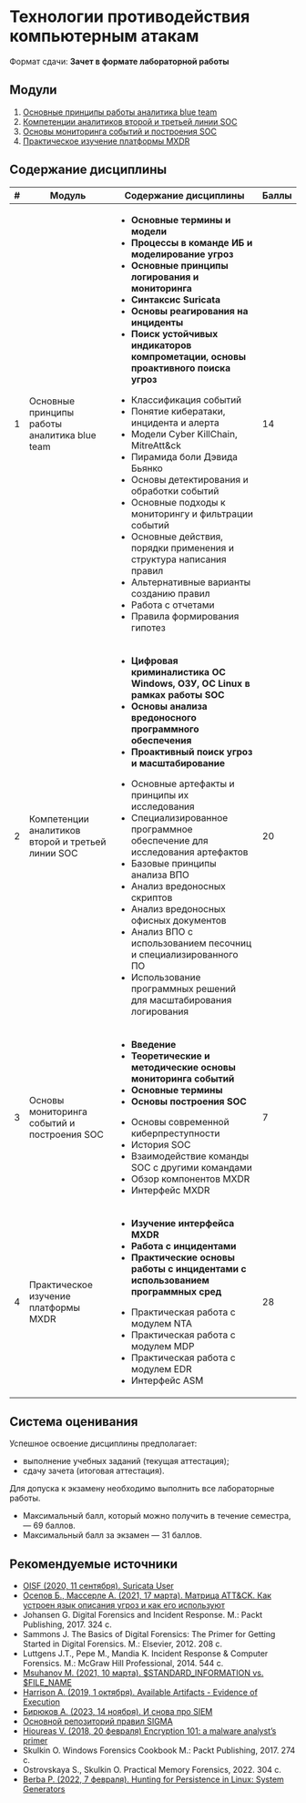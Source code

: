 # Технологии противодействия компьютерным атакам

Формат сдачи: **Зачет в формате лабораторной работы**

## Модули

1. [Основные принципы работы аналитика blue team](./01_Осн_принципы_раб_аналитика_blue_team.md)
1. [Компетенции аналитиков второй и третьей линии SOC](./02_Комп_аналитиков_2_3_линии_SOC.md)
1. [Основы мониторинга событий и построения SOC](./03_Основы_мон_соб_постр_SOC.md)
1. [Практическое изучение платформы MXDR](./04_Практическое_изучение_платформы_MXDR.md)

## Содержание дисциплины

<table>
    <thead>
        <tr>
            <th>#</th>
            <th>Модуль</th>
            <th>Содержание дисциплины</th>
            <th>Баллы</th>
        </tr>
    </thead>
    <tbody>
        <tr>
            <td>1</td>
            <td>Основные принципы работы аналитика blue team</td>
            <td>
                <p><strong>
                    <ul>
                        <li>Основные термины и модели</li>
                        <li>Процессы в команде ИБ и моделирование угроз</li>
                        <li>Основные принципы логирования и мониторинга</li>
                        <li>Синтаксис Suricata</li>
                        <li>Основы реагирования на инциденты</li>
                        <li>Поиск устойчивых индикаторов компрометации, основы проактивного поиска угроз</li>
                    </ul>
                </strong></p>
                <p>
                    <ul>
                        <li>Классификация событий</li>
                        <li>Понятие кибератаки, инцидента и алерта</li>
                        <li>Модели Cyber KillChain, MitreAtt&ck</li>
                        <li>Пирамида боли Дэвида Бьянко</li>
                        <li>Основы детектирования и обработки событий</li>
                        <li>Основные подходы к мониторингу и фильтрации событий</li>
                        <li>Основные действия, порядки применения и структура написания правил</li>
                        <li>Альтернативные варианты созданию правил</li>
                        <li>Работа с отчетами</li>
                        <li>Правила формирования гипотез</li>
                    </ul>
                </p>
            </td>
            <td>14</td>
        </tr>
        <tr>
            <td>2</td>
            <td>Компетенции аналитиков второй и третьей линии SOC</td>
            <td>
                <p><strong>
                    <ul>
                        <li>Цифровая криминалистика ОС Windows, ОЗУ, ОС Linux в рамках работы SOC</li>
                        <li>Основы анализа вредоносного программного обеспечения</li>
                        <li>Проактивный поиск угроз и масштабирование</li>
                    </ul>
                </strong></p>
                <p>
                    <ul>
                        <li>Основные артефакты и принципы их исследования</li>
                        <li>Специализированное программное обеспечение для исследования артефактов</li>
                        <li>Базовые принципы анализа ВПО</li>
                        <li>Анализ вредоносных скриптов</li>
                        <li>Анализ вредоносных офисных документов</li>
                        <li>Анализ ВПО с использованием песочниц и специализированного ПО</li>
                        <li>Использование программных решений для масштабирования логирования</li>
                    </ul>
                </p>
            </td>
            <td>20</td>
        </tr>
        <tr>
            <td>3</td>
            <td>Основы мониторинга событий и построения SOC</td>
            <td>
                <p><strong>
                    <ul>
                        <li>Введение</li>
                        <li>Теоретические и методические основы мониторинга событий</li>
                        <li>Основные термины</li>
                        <li>Основы построения SOC</li>
                    </ul>
                </strong></p>
                <p>
                    <ul>
                        <li>Основы современной киберпреступности</li>
                        <li>История SOC</li>
                        <li>Взаимодействие команды SOC с другими командами</li>
                        <li>Обзор компонентов MXDR</li>
                        <li>Интерфейс MXDR</li>
                    </ul>
                </p>
            </td>
            <td>7</td>
        </tr>
        <tr>
            <td>4</td>
            <td>Практическое изучение платформы MXDR</td>
            <td>
                <p><strong>
                    <ul>
                        <li>Изучение интерфейса MXDR</li>
                        <li>Работа с инцидентами</li>
                        <li>Практические основы работы с инцидентами с использованием программных сред</li>
                    </ul>
                </strong></p>
                <p>
                    <ul>
                        <li>Практическая работа с модулем NTA</li>
                        <li>Практическая работа с модулем MDP</li>
                        <li>Практическая работа с модулем EDR</li>
                        <li>Интерфейс ASM</li>
                    </ul>
                </p>
            </td>
            <td>28</td>
        </tr>
    </tbody>
</table>

## Система оценивания

Успешное освоение дисциплины предполагает:
- выполнение учебных заданий (текущая аттестация);
- сдачу зачета (итоговая аттестация).

Для допуска к экзамену необходимо выполнить все лабораторные работы.
- Максимальный балл, который можно получить в течение семестра, — 69 баллов.
- Максимальный балл за экзамен — 31 баллов.

## Рекомендуемые источники

- [OISF (2020, 11 сентября). Suricata User](https://docs.suricata.io/_/downloads/en/suricata-6.0.0-rc1/pdf/)
- [Осепов Б., Массерле А. (2021, 17 марта). Матрица ATT&CK. Как устроен язык описания угроз и как его используют](https://xakep.ru/2021/03/17/mitre-att-ck/)
- Johansen G. Digital Forensics and Incident Response. М.: Packt Publishing, 2017. 324 c.
- Sammons J. The Basics of Digital Forensics: The Primer for Getting Started in Digital Forensics. M.: Elsevier, 2012. 208 c.
- Luttgens J.T., Pepe M., Mandia K. Incident Response & Computer Forensics. M.: McGraw Hill Professional, 2014. 544 c.
- [Msuhanov M. (2021, 10 марта). $STANDARD_INFORMATION vs. $FILE_NAME](https://dfir.ru/2021/01/10/standard_information-vs-file_name/)
- [Harrison A. (2019, 1 октября). Available Artifacts - Evidence of Execution](https://blog.1234n6.com/2018/10/available-artifacts-evidence-of.html)
- [Бирюков А. (2023, 14 ноября). И снова про SIEM](https://habr.com/ru/companies/otus/articles/773430/)
- [Основной репозиторий правил SIGMA](https://github.com/SigmaHQ/sigma)
- [Hioureas V. (2018, 20 февраля) Encryption 101: a malware analyst’s primer](https://www.malwarebytes.com/blog/news/2018/02/encryption-101-malware-analysts-primer)
- Skulkin O. Windows Forensics Cookbook M.: Packt Publishing, 2017. 274 c.
- Ostrovskaya S., Skulkin O. Practical Memory Forensics, 2022. 304 c.
- [Berba P. (2022, 7 февраля). Hunting for Persistence in Linux: System Generators](https://pberba.github.io/security/2022/02/07/linux-threat-hunting-for-persistence-systemd-generators/)
